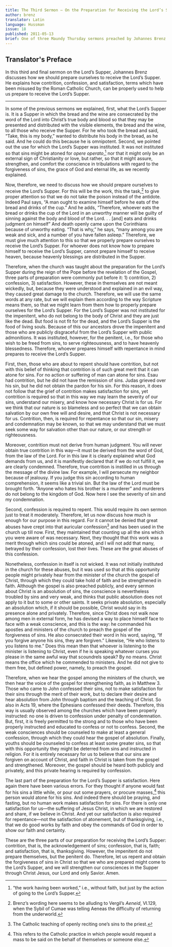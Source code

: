 ```yaml
---
title: The Third Sermon – On the Preparation for Receiving the Lord’s Supper
author: brenz
translator: Latin
language: Hussman
issue: 18
published: 2011-05-13
brief: One of three Maundy Thursday sermons preached by Johannes Brenz.
---
```


## Translator's Preface

In this third and final sermon on the Lord’s Supper, Johannes Brenz discusses how we should prepare ourselves to receive the Lord’s Supper. He explains how contrition, confession, and satisfaction, terms which have been misused by the Roman Catholic Church, can be properly used to help us prepare to receive the Lord’s Supper.

---

In some of the previous sermons we explained, first, what the Lord’s Supper is. It is a Supper in which the bread and the wine are consecrated by the word of the Lord into Christ’s true body and blood so that they may be presented and distributed with the visible elements, the bread and the wine, to all those who receive the Supper. For he who took the bread and said, “Take, this is my body,” wanted to distribute his body in the bread, as he said. And he could do this because he is omnipotent. Second, we pointed out the use for which the Lord’s Supper was instituted. It was not instituted so that sins might be atoned for *opere operato*,[^1] nor that it might only be an external sign of Christianity or love, but rather, so that it might assure, strengthen, and comfort the conscience in tribulations with regard to the forgiveness of sins, the grace of God and eternal life, as we recently explained. 

Now, therefore, we need to discuss how we should prepare ourselves to receive the Lord’s Supper. For this will be the work, this the task,[^2] to give proper attention so that we do not take the poison instead of the antidote. Indeed Paul says, “A man ought to examine himself before he eats of the bread and drinks of the cup.” And he adds, “Therefore, whoever eats the bread or drinks the cup of the Lord in an unworthy manner will be guilty of sinning against the body and blood of the Lord. . . [and] eats and drinks judgment on himself” And death openly came upon the Corinthians because of unworthy eating. “That is why,” he says, “many among you are weak and sick, and a number of you have fallen asleep.” Therefore, we must give much attention to this so that we properly prepare ourselves to receive the Lord’s Supper. For whoever does not know how to prepare himself to receive the Lord’s Supper, cannot prepare himself to receive heaven, because heavenly blessings are distributed in the Supper. 

Therefore, when the church was taught about the preparation for the Lord’s Supper during the reign of the Pope before the revelation of the Gospel, three parts of preparation were commonly put before it: 1) contrition, 2) confession, 3) satisfaction. However, these in themselves are not meant wickedly, but, because they were understood and explained in an evil way, they caused great damage to the church. Therefore, we will use the same words at any rate, but we will explain them according to the way Scripture means them, so that we might learn from them how to properly prepare ourselves for the Lord’s Supper. For the Lord’s Supper was not instituted for the impenitent, who do not belong to the body of Christ and they are just like the dead. But food is not fit for the dead, and the Lord’s Supper is the food of living souls. Because of this our ancestors drove the impenitent and those who are publicly disgraceful from the Lord’s Supper with public admonitions. It was instituted, however, for the penitent, i.e., for those who wish to be freed from sins, to serve righteousness, and to have heavenly blessedness. Therefore, whoever prepares himself with repentance in mind prepares to receive the Lord’s Supper. 

First, then, those who are about to repent should have contrition, but not with this belief of thinking that contrition is of such great merit that it can atone for sins. For no action or suffering of man can atone for sins. Esau had contrition, but he did not have the remission of sins. Judas grieved over his sin, but he did not obtain the pardon for his sin. For this reason, it does not follow that the grief of contrition makes satisfaction for sins, yet contrition is required so that in this way we may learn the severity of our sins, understand our misery, and know how necessary Christ is for us. For we think that our nature is so blameless and so perfect that we can obtain salvation by our own free will and desire, and that Christ is not necessary for us. Contrition, then, is required for repentance so that our sin, misery and condemnation may be known, so that we may understand that we must seek some way for salvation other than our nature, or our strength or righteousness. 

Moreover, contrition must not derive from human judgment. You will never obtain true contrition in this way—it must be derived from the word of God, from the law of the Lord. For in this law it is clearly explained what God demands from us, and it is manifestly declared that if we do not fulfill it, we are clearly condemned. Therefore, true contrition is instilled in us through the message of the divine law. For example, I will persecute my neighbor because of jealousy. If you judge this sin according to human comprehension, it seems like a trivial sin. But the law of the Lord must be brought forth. “Anyone who hates his brother is a murderer” and murderers do not belong to the kingdom of God. Now here I see the severity of sin and my condemnation. 

Second, confession is required to repent. This would require its own sermon just to treat it moderately. Therefore, let us now discuss how much is enough for our purpose in this regard. For it cannot be denied that great abuses have crept into that auricular confession[^3] and has been used in the church up till now. First, they maintained that counting up all the sins which you were aware of was necessary. Next, they thought that this work was a merit through which sins could be atoned, and I will not add that many, betrayed by their confession, lost their lives. These are the great abuses of this confession. 

Nonetheless, confession in itself is not wicked. It was not initially instituted in the church for these abuses, but it was used so that at this opportunity people might privately hear from the minister of the church the gospel of Christ, through which they could take hold of faith and be strengthened in faith. Although the gospel is also preached publicly, and every sermon about Christ is an absolution of sins, the conscience is nevertheless troubled by sins and very weak, and thinks that public absolution does not apply to it but to some or other saints. It seeks private absolution, especially an absolution which, if it should be possible, Christ would say in its presence alone and privately. Therefore, since Christ does not walk now among men in external form, he has devised a way to place himself face to face with a weak conscience, and this is the way: he commanded his apostles and ministers of the church to preach the gospel of the forgiveness of sins. He also consecrated their word in his word, saying, “If you forgive anyone his sins, they are forgiven.” Likewise, “He who listens to you listens to me.” Does this mean then that whoever is listening to the minister is listening to Christ, even if he is speaking whatever curses you please in the same awful way that scoundrels speak? By no means. Christ means the office which he commended to ministers. And he did not give to them free, but defined power, namely, to preach the gospel. 

Therefore, when we hear the gospel among the ministers of the church, we then hear the voice of the gospel for strengthening faith, as in Matthew 3. Those who came to John confessed their sins, not to make satisfaction for their sins through the merit of their work, but to declare their desire and hear absolution from John through baptism and the teaching of Christ. So also in Acts 19, where the Ephesians confessed their deeds. Therefore, this way is usually observed among the churches which have been properly instructed: no one is driven to confession under penalty of condemnation. But, first, it is freely permitted to the strong and to those who have been properly instructed and educated to confess or not to confess. Second, the weak consciences should be counseled to make at least a general confession, through which they could hear the gospel of absolution. Finally, youths should be counseled to confess at least some greater sins, so that with this opportunity they might be deterred from sins and instructed in religion. For it is entirely necessary for us to believe that our sins are forgiven on account of Christ, and faith in Christ is taken from the gospel and strengthened. Moreover, the gospel should be heard both publicly and privately, and this private hearing is required by confession.

The last part of the preparation for the Lord’s Supper is satisfaction. Here again there have been various errors. For they thought if anyone would fast for his sins a little while, or pour out some prayers, or procure masses,[^4] this person would atone for his sins. And indeed there should be praying, and fasting, but no human work makes satisfaction for sins. For there is only one satisfaction for us––the suffering of Jesus Christ, in which we are restored and share, if we believe in Christ. And yet our satisfaction is also required for repentance––not the satisfaction of atonement, but of thanksgiving, i.e., that we do good works by faith and obey the commands of God in order to show our faith and certainty. 

These are the three parts of our preparation for receiving the Lord’s Supper: contrition, that is, the acknowledgement of sins; confession, that is, faith; and satisfaction, that is, thanksgiving. However, the impenitent do not prepare themselves, but the penitent do. Therefore, let us repent and obtain the forgiveness of sins in Christ so that we who are prepared might come to the Lord’s Supper, and we will strengthen our consciences in the Supper through Christ Jesus, our Lord and only Savior. Amen. 

[^1]: “the work having been worked,” i.e., without faith, but just by the action of going to the Lord’s Supper.

[^2]: Brenz’s wording here seems to be alluding to Vergil’s *Aeneid*, VI.129, when the Sybil of Cumae was telling Aeneas the difficulty of returning from the underworld.

[^3]: The Catholic teaching of openly reciting one’s sins to the priest.

[^4]: This refers to the Catholic practice in which people would request a mass to be said on the behalf of themselves or someone else.